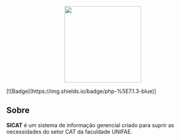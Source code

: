 <p align="center"><img src="http://vps290578.vps.ovh.ca/sicat_logo.png" width="200"></p>
[![Badge](https://img.shields.io/badge/php-%5E7.1.3-blue)]

## Sobre
**SICAT** é um sistema de informação gerencial criado para suprir as necessidades do setor CAT da faculdade UNIFAE.
